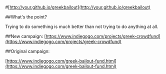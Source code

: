 #[http://your.github.io/greekbailout](http://your.github.io/greekbailout)

##What's the point?

Trying to do something is much better than not trying to do anything at all.

##New campaign: 
[https://www.indiegogo.com/projects/greek-crowdfund](https://www.indiegogo.com/projects/greek-crowdfund)

##Original campaign:

[https://www.indiegogo.com/greek-bailout-fund.html](https://www.indiegogo.com/greek-bailout-fund.html)